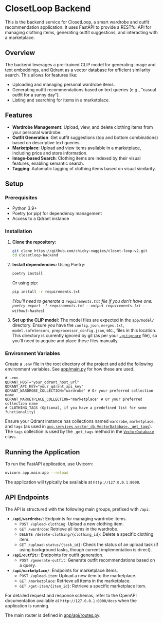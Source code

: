 # ClosetLoop Backend

This is the backend service for ClosetLoop, a smart wardrobe and outfit recommendation application. It uses FastAPI to provide a RESTful API for managing clothing items, generating outfit suggestions, and interacting with a marketplace.

## Overview

The backend leverages a pre-trained CLIP model for generating image and text embeddings, and Qdrant as a vector database for efficient similarity search. This allows for features like:

- Uploading and managing personal wardrobe items.
- Generating outfit recommendations based on text queries (e.g., "casual outfit for a sunny day").
- Listing and searching for items in a marketplace.

## Features

- **Wardrobe Management**: Upload, view, and delete clothing items from your personal wardrobe.
- **Outfit Generation**: Get outfit suggestions (top and bottom combinations) based on descriptive text queries.
- **Marketplace**: Upload and view items available in a marketplace, including price and store information.
- **Image-based Search**: Clothing items are indexed by their visual features, enabling semantic search.
- **Tagging**: Automatic tagging of clothing items based on visual similarity.

## Setup

### Prerequisites

- Python 3.9+
- Poetry (or pip) for dependency management
- Access to a Qdrant instance

### Installation

1.  **Clone the repository:**

    ```bash
    git clone https://github.com/chicky-nuggies/closet-loop-v2.git
    cd closetloop-backend
    ```

2.  **Install dependencies:**
    Using Poetry:

    ```bash
    poetry install
    ```

    Or using pip:

    ```bash
    pip install -r requirements.txt
    ```

    _(You'll need to generate a `requirements.txt` file if you don't have one: `poetry export -f requirements.txt --output requirements.txt --without-hashes`)_

3.  **Set up the CLIP model:**
    The model files are expected in the `app/model/` directory. Ensure you have the `config.json`, `merges.txt`, `model.safetensors`, `preprocessor_config.json`, etc., files in this location. This directory is currently ignored by git (as per your [`.gitignore`](.gitignore) file), so you'll need to acquire and place these files manually.

### Environment Variables

Create a `.env` file in the root directory of the project and add the following environment variables. See [app/main.py](app/main.py) for how these are used.

```env
# .env
QDRANT_HOST="your_qdrant_host_url"
QDRANT_API_KEY="your_qdrant_api_key"
QDRANT_WARDROBE_COLLECTION="wardrobe" # Or your preferred collection name
QDRANT_MARKETPLACE_COLLECTION="marketplace" # Or your preferred collection name
# CLOTHING_TAGS (Optional, if you have a predefined list for some functionality)
```

Ensure your Qdrant instance has collections named `wardrobe`, `marketplace`, and `tags` (as used in [`app.services.vector_db.VectorDatabase._get_tags`](app/services/vector_db.py)). The `tags` collection is used by the `_get_tags` method in the [`VectorDatabase`](app/services/vector_db.py) class.

## Running the Application

To run the FastAPI application, use Uvicorn:

```bash
uvicorn app.main:app --reload
```

The application will typically be available at `http://127.0.0.1:8000`.

## API Endpoints

The API is structured with the following main groups, prefixed with `/api`:

- **`/api/wardrobe/`**: Endpoints for managing wardrobe items.
  - `POST /upload-clothing`: Upload a new clothing item.
  - `GET /wardrobe`: Retrieve all items in the wardrobe.
  - `DELETE /delete-clothing/{clothing_id}`: Delete a specific clothing item.
  - `GET /upload-status/{task_id}`: Check the status of an upload task (if using background tasks, though current implementation is direct).
- **`/api/outfit/`**: Endpoints for outfit generation.
  - `POST /generate-outfit`: Generate outfit recommendations based on a query.
- **`/api/marketplace/`**: Endpoints for marketplace items.
  - `POST /upload-item`: Upload a new item to the marketplace.
  - `GET /marketplace`: Retrieve all items in the marketplace.
  - `GET /get-item/{item_id}`: Retrieve a specific marketplace item.

For detailed request and response schemas, refer to the OpenAPI documentation available at `http://127.0.0.1:8000/docs` when the application is running.

The main router is defined in [app/api/routes.py](app/api/routes.py).
